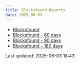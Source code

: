 ```yaml
---
title: Blocksfound Reports
date: 2025-06-03
---
```


* [Blocksfound](/pages/reports/blocksfound/Blocksfound.html)
* [Blocksfound - 60 days](/pages/reports/blocksfound/Blocksfound-60-Days.html)
* [Blocksfound - 90 days](/pages/reports/blocksfound/Blocksfound-90-Days.html)
* [Blocksfound - 180 days](/pages/reports/blocksfound/Blocksfound-180-Days.html)

Last updated: 2025-06-03 18:43

